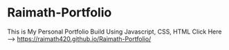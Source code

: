 # Raimath-Portfolio
This is My Personal Portfolio
Build Using Javascript, CSS, HTML
Click Here --> https://raimath420.github.io/Raimath-Portfolio/
